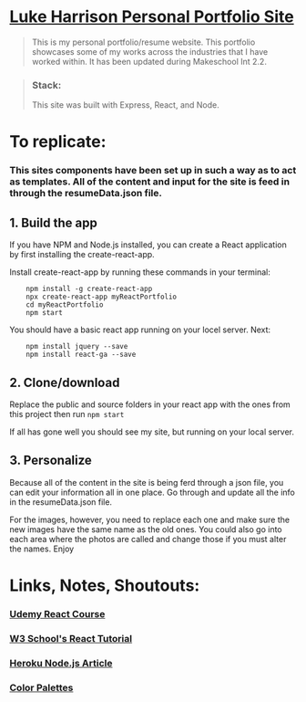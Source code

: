 # [Luke Harrison Personal Portfolio Site](https://digi-daemon.herokuapp.com/#home)

> This is my personal portfolio/resume website. This portfolio showcases some of my works across the industries that I have worked within. It has been updated during Makeschool Int 2.2.

> ### Stack:
>
> This site was built with Express, React, and Node.

# To replicate:

### This sites components have been set up in such a way as to act as templates. All of the content and input for the site is feed in through the resumeData.json file.

## 1. Build the app

If you have NPM and Node.js installed, you can create a React application by first installing the create-react-app.

Install create-react-app by running these commands in your terminal:

        npm install -g create-react-app
        npx create-react-app myReactPortfolio
        cd myReactPortfolio
        npm start

You should have a basic react app running on your locel server. Next:

        npm install jquery --save
        npm install react-ga --save

## 2. Clone/download

Replace the public and source folders in your react app with the ones from this project then run `npm start`

If all has gone well you should see my site, but running on your local server.

## 3. Personalize

Because all of the content in the site is being ferd through a json file, you can edit your information all in one place. Go through and update all the info in the resumeData.json file.

For the images, however, you need to replace each one and make sure the new images have the same name as the old ones. You could also go into each area where the photos are called and change those if you must alter the names. Enjoy

#

# Links, Notes, Shoutouts:

### [Udemy React Course](https://www.udemy.com/join/login-popup/?next=/course/projects-in-reactjs-the-complete-react-learning-course/learn/#overview)

### [W3 School's React Tutorial](https://www.w3schools.com/react/)

### [Heroku Node.js Article](https://devcenter.heroku.com/articles/getting-started-with-nodejs)

### [Color Palettes](https://www.schemecolor.com/pastel-color-tones.php)
